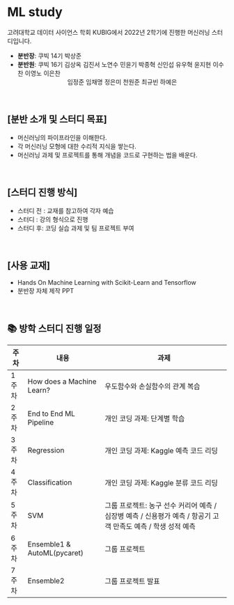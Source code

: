 # ML study
고려대학교 데이터 사이언스 학회 KUBIG에서 2022년 2학기에 진행한 머신러닝 스터디입니다. <br>
* **분반장**: 쿠빅 14기 박상준
* **분반원**: 쿠빅 16기 김상옥 김진서 노연수 민윤기 박종혁 신인섭 유우혁 윤지현 이수찬 이영노 이은찬   
&nbsp;&nbsp;&nbsp;&nbsp;&nbsp;&nbsp;&nbsp;&nbsp;&nbsp;&nbsp;&nbsp;&nbsp;&nbsp;&nbsp;&nbsp;&nbsp;&nbsp;&nbsp;&nbsp;&nbsp;&nbsp;&nbsp;&nbsp;&nbsp;&nbsp;&nbsp;&nbsp;&nbsp;&nbsp;임정준 임채명 정은미 천원준 최규빈 하예은

<br>

## [분반 소개 및 스터디 목표]
- 머신러닝의 파이프라인을 이해한다.
- 각 머신러닝 모형에 대한 수리적 지식을 쌓는다.
- 머신러닝 과제 및 프로젝트를 통해 개념을 코드로 구현하는 법을 배운다.

<br>

## [스터디 진행 방식]
- 스터디 전 : 교재를 참고하여 각자 예습
- 스터디 : 강의 형식으로 진행
- 스터디 후: 코딩 실습 과제 및 팀 프로젝트 부여


<br>

## [사용 교재]
- Hands On Machine Learning with Scikit-Learn and Tensorflow
- 분반장 자체 제작 PPT


<br>

## 📚 방학 스터디 진행 일정
|주차|내용|과제|
|---|---|---|
|1주차|How does a Machine Learn?|우도함수와 손실함수의 관계 복습|
|2주차|End to End ML Pipeline|개인 코딩 과제: 단계별 학습|
|3주차|Regression|개인 코딩 과제: Kaggle 예측 코드 리딩|
|4주차|Classification|개인 코딩 과제: Kaggle 분류 코드 리딩|
|5주차|SVM|그룹 프로젝트: 농구 선수 커리어 예측 / 심장병 예측 / 신용평가 예측 / 항공기 고객 만족도 예측 / 학생 성적 예측|
|6주차|Ensemble1 & AutoML(pycaret)|그룹 프로젝트|
|7주차|Ensemble2|그룹 프로젝트 발표|
